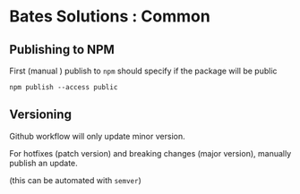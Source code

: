 # Bates Solutions : Common

## Publishing to NPM

First (manual ) publish to `npm` should specify if the package will be public

`npm publish --access public`

## Versioning

Github workflow will only update minor version.

For hotfixes (patch version) and breaking changes (major version), manually publish an update.

(this can be automated with `semver`)

